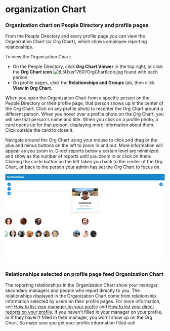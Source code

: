 # organization Chart

### Organization chart on People Directory and profile pages

From the People Directory and every profile page you can view the Organization Chart \(or Org Chart\), which shows employee reporting relationships.  
  
To view the Organization Chart:

* On the People Directory, click **Org Chart Viewer** in the top right, or click the **Org Chart icon** ![8.5User17607OrgChartIcon.jpg](https://community.thoughtfarmer.com/imagethumb/273208700000/15798/41x39/False/8.5User17607OrgChartIcon.jpg) found with each person.
* On profile pages, click the **Relationships and Groups** tab, then click **View in Org Chart**.

When you open the Organization Chart from a specific person on the People Directory or their profile page, that person shows up in the center of the Org Chart. Click on any profile photo to recenter the Org Chart around a different person. When you hover over a profile photo on the Org Chart, you will see that person's name and title. When you click on a profile photo, a card opens up for that person, displaying more information about them. Click outside the card to close it.  
  
Navigate around the Org Chart using your mouse to click and drag or the plus and minus buttons on the left to zoom in and out. More information will appear as you zoom in. Direct reports below a certain level are minimized and show as the number of reports until you zoom in or click on them. Clicking the circle button on the left takes you back to the center of the Org Chart, or back to the person your admin has set the Org Chart to focus on.

![](../../.gitbook/assets/2%20%2840%29.jpg)

### Relationships selected on profile page feed Organization Chart

The reporting relationships in the Organization Chart show your manager, secondary managers and people who report directly to you. The relationships displayed in the Organization Chart come from relationship information selected by users on their profile pages. For more information, see [How to list your manager on your profile](../profile-pages/list-your-manager-on-your-profile.md) and [How to list your direct reports on your profile](../profile-pages/list-direct-reports-on-your-profile.md). If you haven't filled in your manager on your profile, or if they haven't filled in their manager, you won't show up on the Org Chart. So make sure you get your profile information filled out!

